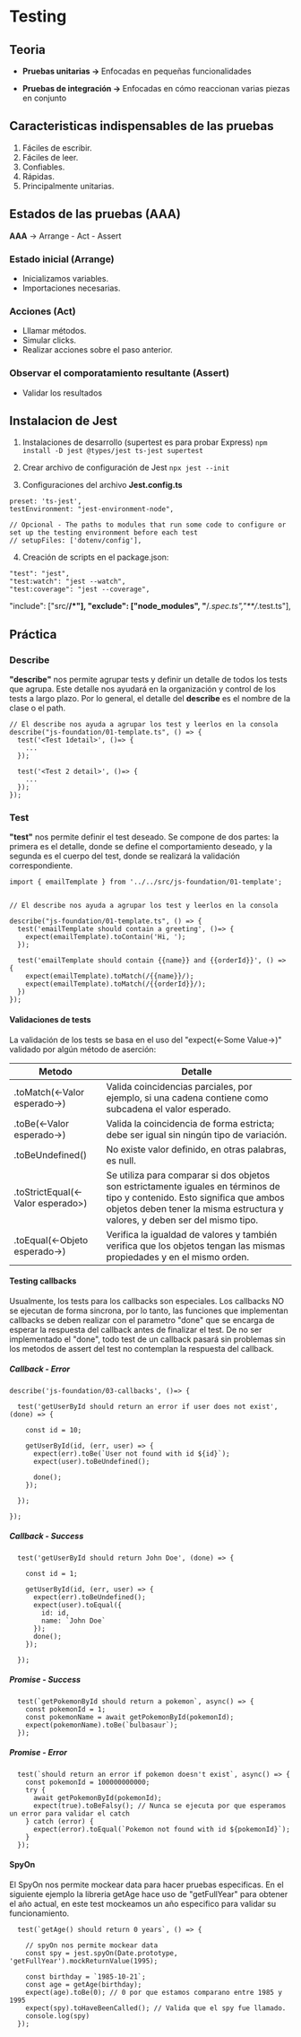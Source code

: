 # Testing

## Teoria

- <b>Pruebas unitarias -> </b> Enfocadas en pequeñas funcionalidades

- <b>Pruebas de integración  -> </b> Enfocadas en cómo reaccionan varias piezas en conjunto

## Caracteristicas indispensables de las pruebas

1. Fáciles de escribir.
2. Fáciles de leer.
3. Confiables.
4. Rápidas.
5. Principalmente unitarias.

## Estados de las pruebas (AAA)

<b>AAA</b> -> Arrange - Act - Assert

### Estado inicial (Arrange)

- Inicializamos variables.
- Importaciones necesarias.

### Acciones (Act)

- Lllamar métodos.
- Simular clicks.
- Realizar acciones sobre el paso anterior.

### Observar el comporatamiento resultante (Assert)

- Validar los resultados

## Instalacion de Jest

1. Instalaciones de desarrollo (supertest es para probar Express)
```npm install -D jest @types/jest ts-jest supertest```

2. Crear archivo de configuración de Jest
```npx jest --init```

3. Configuraciones del archivo <b>Jest.config.ts</b>
```
preset: 'ts-jest',
testEnvironment: "jest-environment-node",

// Opcional - The paths to modules that run some code to configure or set up the testing environment before each test
// setupFiles: ['dotenv/config'],
```

4. Creación de scripts en el package.json:
```
"test": "jest",
"test:watch": "jest --watch",
"test:coverage": "jest --coverage",
```

"include": ["src/**/*"],
  "exclude": ["node_modules", "**/*.spec.ts","**/*.test.ts"],



## Práctica

### Describe

<b>"describe"</b> nos permite agrupar tests y definir un detalle de todos los tests que agrupa. Este detalle nos ayudará en la organización y control de los tests a largo plazo.
Por lo general, el detalle del <b>describe</b> es el nombre de la clase o el path.

```
// El describe nos ayuda a agrupar los test y leerlos en la consola
describe("js-foundation/01-template.ts", () => {
  test('<Test 1detail>', ()=> {
    ...
  });

  test('<Test 2 detail>', ()=> {
    ...
  });
});
```
### Test
<b>"test"</b> nos permite definir el test deseado. Se compone de dos partes: la primera es el detalle, donde se define el comportamiento deseado, y la segunda es el cuerpo del test, donde se realizará la validación correspondiente.

```
import { emailTemplate } from '../../src/js-foundation/01-template';


// El describe nos ayuda a agrupar los test y leerlos en la consola

describe("js-foundation/01-template.ts", () => {
  test('emailTemplate should contain a greeting', ()=> {
    expect(emailTemplate).toContain('Hi, ');
  });

  test('emailTemplate should contain {{name}} and {{orderId}}', () => {
    expect(emailTemplate).toMatch(/{{name}}/);
    expect(emailTemplate).toMatch(/{{orderId}}/);
  })
});

```

#### Validaciones de tests

La validación de los tests se basa en el uso del "expect(<-Some Value->)" validado por algún método de aserción:


| Metodo       | Detalle      |
| ------------ | ------------ |
| .toMatch(<-Valor esperado->) | Valida coincidencias parciales, por ejemplo, si una cadena contiene como subcadena el valor esperado.    |
| .toBe(<-Valor esperado->) | Valida la coincidencia de forma estricta; debe ser igual sin ningún tipo de variación.  |
| .toBeUndefined() | No existe valor definido, en otras palabras, es null. |
| .toStrictEqual(<-Valor esperado>) | Se utiliza para comparar si dos objetos son estrictamente iguales en términos de tipo y contenido. Esto significa que ambos objetos deben tener la misma estructura y valores, y deben ser del mismo tipo. |
| .toEqual(<-Objeto esperado->) | Verifica la igualdad de valores y también verifica que los objetos tengan las mismas propiedades y en el mismo orden. |


#### Testing callbacks

Usualmente, los tests para los callbacks son especiales. Los callbacks NO se ejecutan de forma sincrona, por lo tanto, las funciones que implementan callbacks se deben realizar con el parametro "done" que se encarga de esperar la respuesta del callback antes de finalizar el test. De no ser implementado el "done", todo test de un callback pasará sin problemas sin los metodos de assert del test no contemplan la respuesta del callback.

##### Callback - Error

```
describe('js-foundation/03-callbacks', ()=> {

  test('getUserById should return an error if user does not exist', (done) => {

    const id = 10;

    getUserById(id, (err, user) => {
      expect(err).toBe(`User not found with id ${id}`);
      expect(user).toBeUndefined();

      done();
    });
    
  });

});
```

##### Callback - Success

```
  test('getUserById should return John Doe', (done) => {

    const id = 1;

    getUserById(id, (err, user) => {
      expect(err).toBeUndefined();
      expect(user).toEqual({
        id: id,
        name: `John Doe`
      });
      done();
    });
    
  });
```

##### Promise - Success

```
  test(`getPokemonById should return a pokemon`, async() => {
    const pokemonId = 1;
    const pokemonName = await getPokemonById(pokemonId);
    expect(pokemonName).toBe(`bulbasaur`);
  });
```

##### Promise - Error

```
  test(`should return an error if pokemon doesn't exist`, async() => {
    const pokemonId = 100000000000;
    try {
      await getPokemonById(pokemonId);
      expect(true).toBeFalsy(); // Nunca se ejecuta por que esperamos un error para validar el catch
    } catch (error) {
      expect(error).toEqual(`Pokemon not found with id ${pokemonId}`);
    }
  });
```

#### SpyOn

El SpyOn nos permite mockear data para hacer pruebas especificas. En el siguiente ejemplo la libreria getAge hace uso de "getFullYear" para obtener el año actual, en este test mockeamos un año especifico para validar su funcionamiento.

```
  test(`getAge() should return 0 years`, () => {

    // spyOn nos permite mockear data
    const spy = jest.spyOn(Date.prototype, 'getFullYear').mockReturnValue(1995);

    const birthday = `1985-10-21`;
    const age = getAge(birthday);
    expect(age).toBe(0); // 0 por que estamos comparano entre 1985 y 1995
    expect(spy).toHaveBeenCalled(); // Valida que el spy fue llamado.
    console.log(spy)
  });
```




